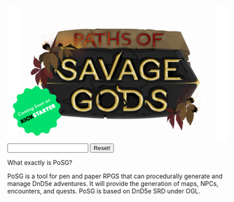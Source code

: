 <link rel="stylesheet" href="style.css">

<img class="posg-logo" src="assets/posg_logo.png" alt="PoSG logo">

<!--start dictionary section-->
<script>
  const dictionary = {
    "dnd":["dnd","5th","SRD","OGL"]
  };
</script>
<!--end dictionary section-->

<!--start interaction section-->
<input type="text" id="input-query" name="query">
<button type="button" id="btn-reset">Reset!</button>
<!--end interaction section-->

<div class="faq-section">
  <div class="aq" tags="dnd,test" faq-id="q0">
    <p class="question">What exactly is PoSG?</p>
    <p class="answer">PoSG is a tool for pen and paper RPGS that can procedurally generate and manage DnD5e adventures. It will provide the generation of maps, NPCs, encounters, and quests. PoSG is based on DnD5e SRD under OGL.</p>
  </div>
</div>

<!--start script section-->
<script>
  let input = document.getElementById("input-query");
  input.addEventListener('input', function (evt) {
    onInput(input.value);
  });
  
  function onInput(value){
    if(value === ""){
      reset();
      return;
    }
    
    let aqs = document.getElementsByClassName("aq");
    /*element.classList.add('invisible')*/
    Array.from(aqs).forEach(element => {
      let has = hasQuery(element,value);
      if(has){
        element.classList.remove('invisible');
      }else{
        element.classList.add('invisible');
      }
    });
  }
  
  function hasQuery(element,query){
  
    let tags = element.getAttribute("tags");
    let tagList = tags.split(",");
    
    let tagSummary = [];
    
    tagList.forEach(tag => {
      let entries = dictionary[tag];
      if(!entries){
        //continue;
        tagSummary.concat([tag]);
      }
      tagSummary.concat(entries);
    });
    
    tagSummary.forEach(tag => {
      if(tag === query){
        return true;
      }
    });
    
    return false;
  }
  
  function reset(){
    let aqs = document.getElementsByClassName("aq");
    Array.from(aqs).forEach(element => element.classList.remove('invisible'));
  }
</script>
<!--end script section-->
